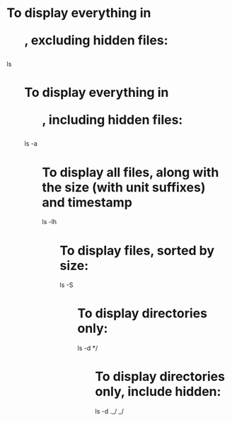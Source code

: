 # To display everything in <dir>, excluding hidden files:

ls <dir>

# To display everything in <dir>, including hidden files:

ls -a <dir>

# To display all files, along with the size (with unit suffixes) and timestamp

ls -lh <dir>

# To display files, sorted by size:

ls -S <dir>

# To display directories only:

ls -d \*/ <dir>

# To display directories only, include hidden:

ls -d ._/ _/ <dir>
